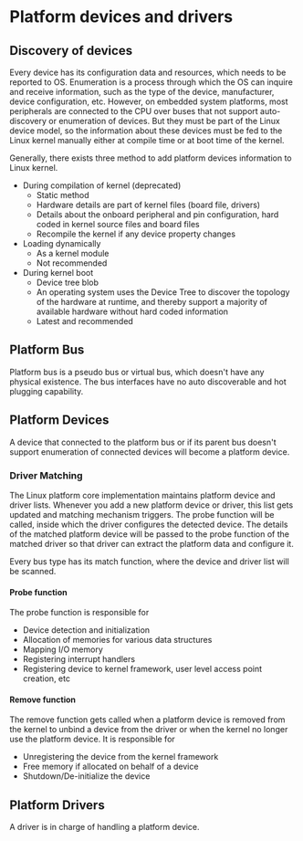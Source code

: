# Platform devices and drivers

## Discovery of devices

Every device has its configuration data and resources, which needs to be reported to OS. Enumeration is a process through which the OS can inquire and receive information, such as the type of the device, manufacturer, device configuration, etc. However, on embedded system platforms, most peripherals are connected to the CPU over buses that not support auto-discovery or enumeration of devices. But they must be part of the Linux device model, so the information about these devices must be fed to the Linux kernel manually either at compile time or at boot time of the kernel.

Generally, there exists three method to add platform devices information to Linux kernel.

- During compilation of kernel (deprecated)
  - Static method
  - Hardware details are part of kernel files (board file, drivers)
  - Details about the onboard peripheral and pin configuration, hard coded in kernel source files and board files
  - Recompile the kernel if any device property changes
- Loading dynamically
  - As a kernel module
  - Not recommended
- During kernel boot
  - Device tree blob
  - An operating system uses the Device Tree to discover the topology of the hardware at runtime, and thereby support a majority of available hardware without hard coded information
  - Latest and recommended

## Platform Bus

Platform bus is a pseudo bus or virtual bus, which doesn't have any physical existence. The bus interfaces have no auto discoverable and hot plugging capability.

## Platform Devices

A device that connected to the platform bus or if its parent bus doesn't support enumeration of connected devices will become a platform device.

### Driver Matching

The Linux platform core implementation maintains platform device and driver lists. Whenever you add a new platform device or driver, this list gets updated and matching mechanism triggers. The probe function will be called, inside which the driver configures the detected device. The details of the matched platform device will be passed to the probe function of the matched driver so that driver can extract the platform data and configure it.

Every bus type has its match function, where the device and driver list will be scanned.

#### Probe function

The probe function is responsible for

- Device detection and initialization
- Allocation of memories for various data structures
- Mapping I/O memory
- Registering interrupt handlers
- Registering device to kernel framework, user level access point creation, etc

#### Remove function

The remove function gets called when a platform device is removed from the kernel to unbind a device from the driver or when the kernel no longer use the platform device. It is responsible for

- Unregistering the device from the kernel framework
- Free memory if allocated on behalf of a device
- Shutdown/De-initialize the device

## Platform Drivers

A driver is in charge of handling a platform device.
